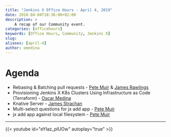 ```yaml
---
title: "Jenkins X Office Hours - April 4, 2019"
date: 2018-04-04T18:36:00+02:00
description: >
    A recap of our Community event.
categories: [officehours]
keywords: [Office Hours, Community, Jenkins X]
slug: 
aliases: [april-4]
author: omedina
---
```


# Agenda

- Rebasing & Batching pull requests - [Pete Muir](https://twitter.com/plmuir) & [James Rawlings](https://twitter.com/jdrawlings)
- Provisioning Jenkins X K8s Clusters Using Infrastructure as Code (Terraform) - [Oscar Medina](https://twitter.com/SharePointOscar)
- Knative Server - [James Strachan](https://twitter.com/jstrachan)
- Multi-select questions for jx add app - [Pete Muir](https://twitter.com/plmuir) 
- jx add app against local filesystem - [Pete Muir](https://twitter.com/plmuir) 

---


{{< youtube id="eYIaz_plUOw" autoplay="true" >}}
